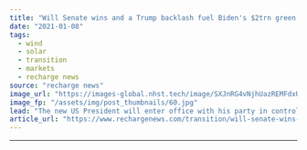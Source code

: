 ```yaml
---
title: "Will Senate wins and a Trump backlash fuel Biden's $2trn green agenda?"
date: "2021-01-08"
tags: 
  - wind
  - solar
  - transition
  - markets
  - recharge news
source: "recharge news"
image_url: "https://images-global.nhst.tech/image/SXJnRG4vNjhUazREMFdxUUsxdUV3RjJYd0RMUWdJWkxSYXhKdjRjUWhWaz0=/nhst/binary/3b610bb4a87f822d5adabd7cd46a55c3"
image_fp: "/assets/img/post_thumbnails/60.jpg"
lead: "The new US President will enter office with his party in control of Congress and a rare degree of bipartisan unity after Trump supporters shocked the nation, writes Richard Kessler"
article_url: "https://www.rechargenews.com/transition/will-senate-wins-and-a-trump-backlash-fuel-bidens-2trn-green-agenda-/2-1-941045"
---
```


---
